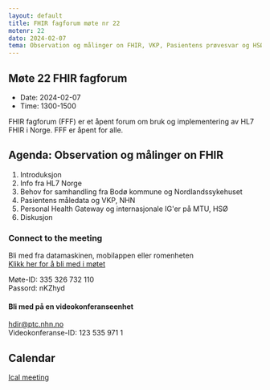 ```yaml
---
layout: default
title: FHIR fagforum møte nr 22
motenr: 22
dato: 2024-02-07
tema: Observation og målinger on FHIR, VKP, Pasientens prøvesvar og HSØ PHGateway
---
```


## Møte 22 FHIR fagforum

* Date: 2024-02-07
* Time: 1300-1500

FHIR fagforum (FFF) er et åpent forum om bruk og implementering av HL7 FHIR i Norge. FFF er åpent for alle.

## Agenda: Observation og målinger on FHIR

1. Introduksjon
2. Info fra HL7 Norge
3. Behov for samhandling fra Bodø kommune og Nordlandssykehuset
4. Pasientens måledata og VKP, NHN
5. Personal Health Gateway og internasjonale IG'er på MTU, HSØ
6. Diskusjon  

### Connect to the meeting

Bli med fra datamaskinen, mobilappen eller romenheten  
[Klikk her for å bli med i møtet](https://teams.microsoft.com/l/meetup-join/19%3ameeting_ZDZjYjY5MDktNmE1ZS00ZGRjLWI0ZDItNWVjODNmZTJlMDNh%40thread.v2/0?context=%7b%22Tid%22%3a%226ba1bd5c-750f-4ad6-aba3-0f95585bc21f%22%2c%22Oid%22%3a%22abb18bf9-9a86-4188-b2d2-7e430cb2f4b5%22%7d)

Møte-ID: 335 326 732 110  
Passord: nKZhyd  

#### Bli med på en videokonferanseenhet

[hdir@ptc.nhn.no](hdir@ptc.nhn.no)  
Videokonferanse-ID: 123 535 971 1  

## Calendar

[Ical meeting](ical/FHIR%20fagforum%20%2322.ics)
